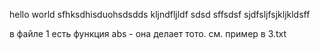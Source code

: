 hello world
sfhksdhisduohsdsdds
kljndfljldf
sdsd
sffsdsf
sjdfsljfsjkljkldsff


в файле 1 есть функция abs - она делает тото.
см. пример в 3.txt
